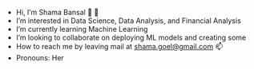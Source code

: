 - Hi, I’m Shama Bansal  👋 👋 
- I’m interested in Data Science, Data Analysis, and Financial Analysis
- I’m currently learning Machine Learning
- I’m looking to collaborate on deploying ML models and creating some
- How to reach me by leaving mail at shama.goel@gmail.com 📫 
- Pronouns: Her
 

<!---
shamabansal17/shamabansal17 is a ✨ special ✨ repository because its `README.md` (this file) appears on your GitHub profile.
You can click the Preview link to take a look at your changes.
--->

